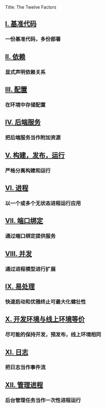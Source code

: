 Title: The Twelve Factors

## [I. 基准代码][0]
### 一份基准代码，多份部署

## [II. 依赖][1]
### 显式声明依赖关系

## [III. 配置][2]
### 在环境中存储配置

## [IV. 后端服务][3]
### 把后端服务当作附加资源

## [V. 构建，发布，运行][4]
### 严格分离构建和运行

## [VI. 进程][5]
### 以一个或多个无状态进程运行应用

## [VII. 端口绑定][6]
### 通过端口绑定提供服务

## [VIII. 并发][7]
### 通过进程模型进行扩展

## [IX. 易处理][8]
### 快速启动和优雅终止可最大化健壮性

## [X. 开发环境与线上环境等价][9]
### 尽可能的保持开发，预发布，线上环境相同

## [XI. 日志][10]
### 把日志当作事件流

## [XII. 管理进程][11]
### 后台管理任务当作一次性进程运行

[0]: http://www.harmy.me/pages/codebase.html
[1]: http://www.harmy.me/pages/dependencies.html
[2]: http://www.harmy.me/pages/config.html
[3]: http://www.harmy.me/pages/backing-services.html
[4]: http://www.harmy.me/pages/build-release-run.html
[5]: http://www.harmy.me/pages/processes.html
[6]: http://www.harmy.me/pages/port-binding.html
[7]: http://www.harmy.me/pages/concurrency.html
[8]: http://www.harmy.me/pages/disposability
[9]: http://www.harmy.me/pages/devprod-parity.html
[10]: http://www.harmy.me/pages/logs.html
[11]: http://www.harmy.me/pages/admin-processes.html